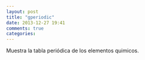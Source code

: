 ```yaml
---
layout: post
title: "gperiodic"
date: 2013-12-27 19:41
comments: true
categories: 
---
```

Muestra la tabla periódica de los elementos quimicos.

